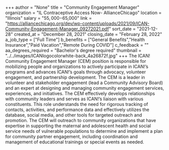 +++
author = "None"
title = "Community Engagement Manager"
organization = "IL Contraceptive Access Now- AllianceChicago"
location = "Illinois"
salary = "$55,000-$65,000"
link = "https://alliancechicago.org/dev/wp-content/uploads/2021/09/ICAN-Community-Engagement-Manager_09272021.pdf"
sort_date = "2021-12-28"
created_at = "December 28, 2021"
closing_date = "February 28, 2022"
a_job_type = ["Full Time"]
b_benefits = ["General Benefits","Health Insurance","Paid Vacation","Remote During COVID"]
c_feedback = ""
aa_degrees_required = "Bachelor's degree required"
thumbnail = "../../images/ICANlogocolorwhite-back_4a26872f.jpg"
+++
The ICAN! Community Engagement Manager (CEM) position is responsible for mobilizing people and organizations to actively participate in ICAN!’s programs and advances ICAN!’s goals through advocacy, volunteer engagement, and partnership development. The CEM is a leader in volunteer and stakeholder 
engagement (lead a Community Advisory Board) and an expert at designing and managing community engagement services, experiences, and initiatives. The CEM effectively develops relationships with community leaders and serves as ICAN!’s liaison with various constituents. This role understands the need for rigorous tracking of contacts, activities, and performance data and effectively utilizes the database, social media, and other tools for targeted outreach and promotion. The CEM will outreach to community organizations that have expertise in supporting the maternal and adolescent health and social service needs of vulnerable populations to determine and implement a plan for community partner engagement, including coordination and management of educational trainings or special events as needed. 